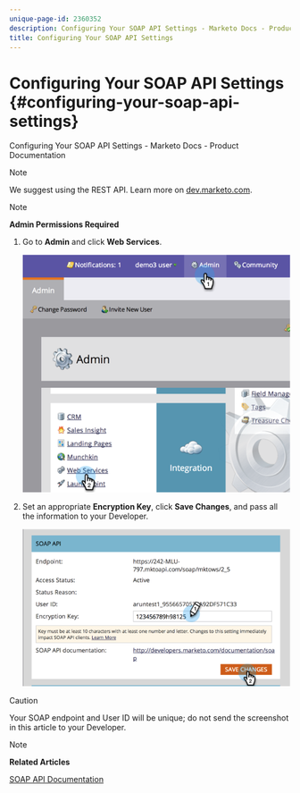 ```yaml
---
unique-page-id: 2360352
description: Configuring Your SOAP API Settings - Marketo Docs - Product Documentation
title: Configuring Your SOAP API Settings
---
```


# Configuring Your SOAP API Settings {#configuring-your-soap-api-settings}

Configuring Your SOAP API Settings - Marketo Docs - Product Documentation

>[!NOTE]
>
>We suggest using the REST API. Learn more on [dev.marketo.com](http://developers.marketo.com/documentation/rest/).

>[!NOTE]
>
>**Admin Permissions Required**

1. Go to **Admin** and click **Web Services**.

   ![](assets/image2014-9-19-10-3a58-3a11.png)

1. Set an appropriate **Encryption Key**, click **Save Changes**, and pass all the information to your Developer.

   ![](assets/image2014-9-19-11-3a0-3a46.png)

>[!CAUTION]
>
>Your SOAP endpoint and User ID will be unique; do not send the screenshot in this article to your Developer.

>[!NOTE]
>
>**Related Articles**
>
>[SOAP API Documentation](http://developers.marketo.com/documentation/soap/)

